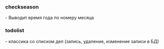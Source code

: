 
<h3>checkseason</h3> - Выводит время года по номеру месяца
<h3>todolist</h3> - классика со списком дел (запись, удаление, изменение записи в БД)